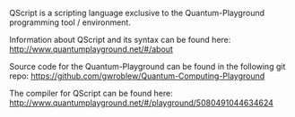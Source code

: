 QScript is a scripting language exclusive to the Quantum-Playground programming tool / environment.

Information about QScript and its syntax can be found here:
http://www.quantumplayground.net/#/about

Source code for the Quantum-Playground can be found in the following git repo:
https://github.com/gwroblew/Quantum-Computing-Playground

The compiler for QScript can be found here:
http://www.quantumplayground.net/#/playground/5080491044634624
